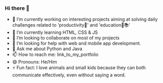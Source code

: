 ### Hi there 👋
- 🔭 I’m currently working on interesting projects aiming at solving daily challenges related to 'productivity🎯' and 'education🏅📚'
- 🌱 I’m currently learning HTML, CSS & JS
- 👯 I’m looking to collaborate on most of my projects
- 🤔 I’m looking for help with web and mobile app development.
- 💬 Ask me about Python and Java 
- 📫 How to reach me: link_to_my_portfolio
- 😄 Pronouns: He/Him
- ⚡ Fun fact: I love animals and small kids because they can both communicate effectively, even without saying a word.

<!--
**HATUNGIMANA/HATUNGIMANA** is a ✨ _special_ ✨ repository because its `README.md` (this file) appears on your GitHub profile.
-->
